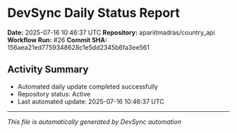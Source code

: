 # DevSync Daily Status Report

**Date:** 2025-07-16 10:46:37 UTC
**Repository:** apariitmadras/country_api
**Workflow Run:** #26
**Commit SHA:** 156aea21ed7759348628c1e5dd2345b6fa3ee561

## Activity Summary
- Automated daily update completed successfully
- Repository status: Active
- Last automated update: 2025-07-16 10:46:37 UTC

---
*This file is automatically generated by DevSync automation*
